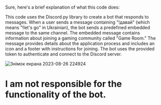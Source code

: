Sure, here's a brief explanation of what this code does:

This code uses the Discord.py library to create a bot that responds to messages. When a user sends a message containing "!давай" (which means "!let's go" in Ukrainian), the bot sends a predefined embedded message to the same channel. The embedded message contains information about joining a gaming community called "Game Room." The message provides details about the application process and includes an icon and a footer with instructions for joining. The bot uses the provided token to authenticate and connect to the Discord server.

![Знімок екрана 2023-08-26 224924](https://github.com/AndreMuhamed/Game_Room/assets/128980327/14588540-c840-4dbf-9aef-38c598fd5800)

# I am not responsible for the functionality of the bot.
